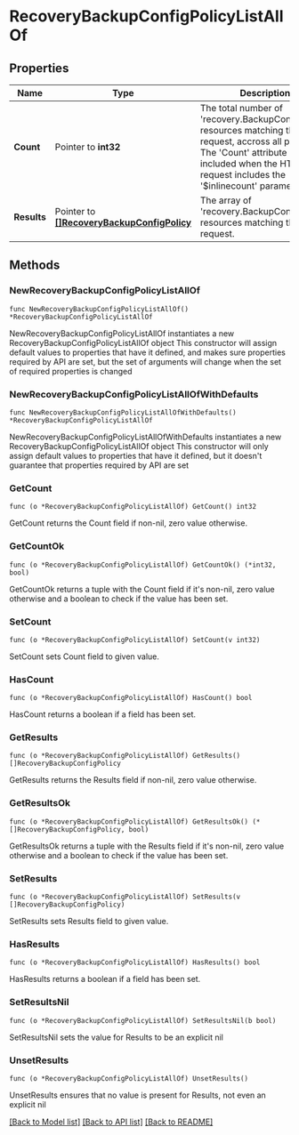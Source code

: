 # RecoveryBackupConfigPolicyListAllOf

## Properties

Name | Type | Description | Notes
------------ | ------------- | ------------- | -------------
**Count** | Pointer to **int32** | The total number of &#39;recovery.BackupConfigPolicy&#39; resources matching the request, accross all pages. The &#39;Count&#39; attribute is included when the HTTP GET request includes the &#39;$inlinecount&#39; parameter. | [optional] 
**Results** | Pointer to [**[]RecoveryBackupConfigPolicy**](recovery.BackupConfigPolicy.md) | The array of &#39;recovery.BackupConfigPolicy&#39; resources matching the request. | [optional] 

## Methods

### NewRecoveryBackupConfigPolicyListAllOf

`func NewRecoveryBackupConfigPolicyListAllOf() *RecoveryBackupConfigPolicyListAllOf`

NewRecoveryBackupConfigPolicyListAllOf instantiates a new RecoveryBackupConfigPolicyListAllOf object
This constructor will assign default values to properties that have it defined,
and makes sure properties required by API are set, but the set of arguments
will change when the set of required properties is changed

### NewRecoveryBackupConfigPolicyListAllOfWithDefaults

`func NewRecoveryBackupConfigPolicyListAllOfWithDefaults() *RecoveryBackupConfigPolicyListAllOf`

NewRecoveryBackupConfigPolicyListAllOfWithDefaults instantiates a new RecoveryBackupConfigPolicyListAllOf object
This constructor will only assign default values to properties that have it defined,
but it doesn't guarantee that properties required by API are set

### GetCount

`func (o *RecoveryBackupConfigPolicyListAllOf) GetCount() int32`

GetCount returns the Count field if non-nil, zero value otherwise.

### GetCountOk

`func (o *RecoveryBackupConfigPolicyListAllOf) GetCountOk() (*int32, bool)`

GetCountOk returns a tuple with the Count field if it's non-nil, zero value otherwise
and a boolean to check if the value has been set.

### SetCount

`func (o *RecoveryBackupConfigPolicyListAllOf) SetCount(v int32)`

SetCount sets Count field to given value.

### HasCount

`func (o *RecoveryBackupConfigPolicyListAllOf) HasCount() bool`

HasCount returns a boolean if a field has been set.

### GetResults

`func (o *RecoveryBackupConfigPolicyListAllOf) GetResults() []RecoveryBackupConfigPolicy`

GetResults returns the Results field if non-nil, zero value otherwise.

### GetResultsOk

`func (o *RecoveryBackupConfigPolicyListAllOf) GetResultsOk() (*[]RecoveryBackupConfigPolicy, bool)`

GetResultsOk returns a tuple with the Results field if it's non-nil, zero value otherwise
and a boolean to check if the value has been set.

### SetResults

`func (o *RecoveryBackupConfigPolicyListAllOf) SetResults(v []RecoveryBackupConfigPolicy)`

SetResults sets Results field to given value.

### HasResults

`func (o *RecoveryBackupConfigPolicyListAllOf) HasResults() bool`

HasResults returns a boolean if a field has been set.

### SetResultsNil

`func (o *RecoveryBackupConfigPolicyListAllOf) SetResultsNil(b bool)`

 SetResultsNil sets the value for Results to be an explicit nil

### UnsetResults
`func (o *RecoveryBackupConfigPolicyListAllOf) UnsetResults()`

UnsetResults ensures that no value is present for Results, not even an explicit nil

[[Back to Model list]](../README.md#documentation-for-models) [[Back to API list]](../README.md#documentation-for-api-endpoints) [[Back to README]](../README.md)


